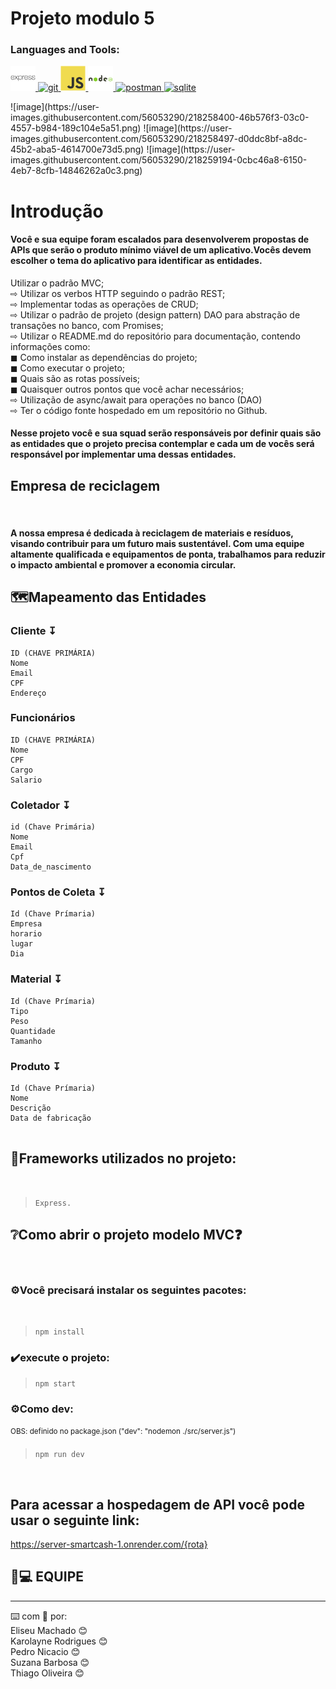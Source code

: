 # Projeto modulo 5

<h3 align="left">Languages and Tools:</h3>
<p align="left"> <a href="https://expressjs.com" target="_blank" rel="noreferrer"> <img src="https://raw.githubusercontent.com/devicons/devicon/master/icons/express/express-original-wordmark.svg" alt="express" width="40" height="40"/> </a> <a href="https://git-scm.com/" target="_blank" rel="noreferrer"> <img src="https://www.vectorlogo.zone/logos/git-scm/git-scm-icon.svg" alt="git" width="40" height="40"/> </a> <a href="https://developer.mozilla.org/en-US/docs/Web/JavaScript" target="_blank" rel="noreferrer"> <img src="https://raw.githubusercontent.com/devicons/devicon/master/icons/javascript/javascript-original.svg" alt="javascript" width="40" height="40"/> </a> <a href="https://nodejs.org" target="_blank" rel="noreferrer"> <img src="https://raw.githubusercontent.com/devicons/devicon/master/icons/nodejs/nodejs-original-wordmark.svg" alt="nodejs" width="40" height="40"/> </a> <a href="https://postman.com" target="_blank" rel="noreferrer"> <img src="https://www.vectorlogo.zone/logos/getpostman/getpostman-icon.svg" alt="postman" width="40" height="40"/> </a> <a href="https://www.sqlite.org/" target="_blank" rel="noreferrer"> <img src="https://www.vectorlogo.zone/logos/sqlite/sqlite-icon.svg" alt="sqlite" width="40" height="40"/> </a> </p>
![image](https://user-images.githubusercontent.com/56053290/218258400-46b576f3-03c0-4557-b984-189c104e5a51.png)
![image](https://user-images.githubusercontent.com/56053290/218258497-d0ddc8bf-a8dc-45b2-aba5-4614700e73d5.png)
![image](https://user-images.githubusercontent.com/56053290/218259194-0cbc46a8-6150-4eb7-8cfb-14846262a0c3.png)

<h1>Introdução</h1>

<h4>Você e sua equipe foram escalados para desenvolverem
propostas de APIs que serão o produto mínimo viável de um
aplicativo.Vocês devem escolher o tema do aplicativo para
identificar as entidades.</h4>

Utilizar o padrão MVC;<br>
⇨ Utilizar os verbos HTTP seguindo o padrão REST;<br>
⇨ Implementar todas as operações de CRUD;<br>
⇨ Utilizar o padrão de projeto (design pattern) DAO para abstração de transações no banco, com Promises;<br>
⇨ Utilizar o README.md do repositório para documentação, contendo informações como:<br>
◼ Como instalar as dependências do projeto;<br>
◼ Como executar o projeto;<br>
◼ Quais são as rotas possíveis;<br>
◼ Quaisquer outros pontos que você achar necessários;<br>
⇨ Utilização de async/await para operações no banco (DAO)<br>
⇨ Ter o código fonte hospedado em um repositório no Github.<br>

<h4>Nesse projeto você e sua squad serão responsáveis por
definir quais são as entidades que o projeto precisa
contemplar e cada um de vocês será responsável por
implementar uma dessas entidades.</h4>

<h2>Empresa de reciclagem</h2><br>

<h4>A nossa empresa é dedicada à reciclagem de materiais e resíduos, visando contribuir para um futuro mais sustentável. Com uma equipe altamente qualificada e equipamentos de ponta, trabalhamos para reduzir o impacto ambiental e promover a economia circular.</h4>

<h2>🗺️Mapeamento das Entidades</h2>

<h3>Cliente ↧</h3>

```
ID (CHAVE PRIMÁRIA)
Nome
Email
CPF
Endereço
```

<h3>Funcionários</h3>

```
ID (CHAVE PRIMÁRIA)
Nome
CPF
Cargo
Salario
```

<h3>Coletador ↧</h3>

```
id (Chave Primária)
Nome
Email
Cpf
Data_de_nascimento
```

<h3>Pontos de Coleta ↧</h3>

```
Id (Chave Prímaria)
Empresa
horario
lugar
Dia

```

<h3>Material ↧</h3>

```
Id (Chave Prímaria)
Tipo
Peso
Quantidade
Tamanho

```
<h3>Produto ↧ </h3>

```
Id (Chave Prímaria)
Nome
Descrição
Data de fabricação
 

```


<h2>🚀Frameworks utilizados no projeto:</h2><br>

>`Express.`

 <h2>❔Como abrir o projeto modelo MVC❓</h2><br>
<h3>⚙️Você precisará instalar os seguintes pacotes:</h3><br>

>`npm install`<br>


 <h3>✔️execute o projeto:</h3>
 
>`npm start`
 
<h3>⚙️Como dev:</h3>
 
<sup>OBS: definido no package.json ("dev": "nodemon ./src/server.js")<sup>
 
>`npm run dev`

<br>
 
## Para acessar a hospedagem de API você pode usar o seguinte link:
 https://server-smartcash-1.onrender.com/{rota}
 
 ## 🧑💻 EQUIPE
---
⌨️ com 💖 por:<br>
               Eliseu Machado 😊
               <br>  Karolayne Rodrigues  😊
               <br> Pedro Nicacio 😊
               <br>  Suzana Barbosa 😊
               <br> Thiago Oliveira 😊   
             




